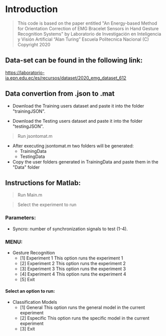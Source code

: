 # Introduction

> This code is based on the paper entitled "An Energy-based Method for Orientation Correction of EMG Bracelet Sensors in Hand Gesture Recognition Systems" by Laboratorio de Investigación en Inteligencia y Visión Artificial “Alan Turing”
Escuela Politecnica Nacional
(C) Copyright 2020
## Data-set can be found in the following link:
https://laboratorio-ia.epn.edu.ec/es/recursos/dataset/2020_emg_dataset_612

## Data convertion from .json to .mat 
* Download the Training users dataset and paste it into the folder "trainingJSON".

* Download the Testing users dataset and paste it into the folder "testingJSON".

> Run jsontomat.m

* After executing jsontomat.m two folders will be generated:
   * TrainingData 
   * TestingData 
* Copy the user folders generated in TrainingData and paste them in the "Data" folder

## Instructions for Matlab:
> Run Main.m

> Select the experiment to run
### Parameters:
* Syncro: number of synchronization signals to test (1-4).

### MENU:

* Gesture Recognition
  * [1] Experiment 1       This option runs the experiment 1
  * [2] Experiment 2       This option runs the experiment 2
  * [3] Experiment 3       This option runs the experiment 3
  * [4] Experiment 4       This option runs the experiment 4
  * [5] Exit
 
#### Select an option to run: 

* Classification Models
  * [1] General            This option runs the general model in the current experiment 
  * [2] Especific          This option runs the specific model in the current experiment 
  * [3] Exit

